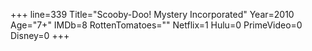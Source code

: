 +++
line=339
Title="Scooby-Doo! Mystery Incorporated"
Year=2010
Age="7+"
IMDb=8
RottenTomatoes=""
Netflix=1
Hulu=0
PrimeVideo=0
Disney=0
+++

